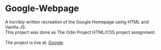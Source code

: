 # Google-Webpage 
A horribly written recreation of the Google Homepage using HTML and Vanilla JS.  
This project was done as The Odin Project HTML/CSS project assignment. 
<br></br>
The project is live at: [Google](https://pret3nti0u5.github.io/Google-Webpage/).

